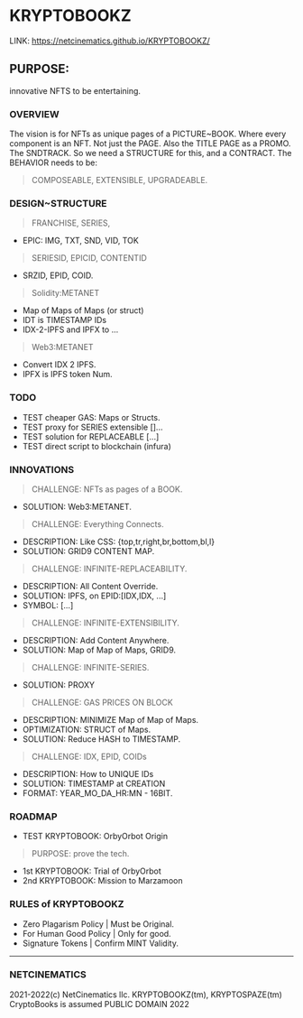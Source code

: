 # KRYPTOBOOKZ

LINK: https://netcinematics.github.io/KRYPTOBOOKZ/

## PURPOSE:

innovative NFTS to be entertaining.

### OVERVIEW
The vision is for NFTs as unique pages of a PICTURE~BOOK.
Where every component is an NFT. Not just the PAGE.
Also the TITLE PAGE as a PROMO. The SNDTRACK.
So we need a STRUCTURE for this, and a CONTRACT.
The BEHAVIOR needs to be:
> COMPOSEABLE, EXTENSIBLE, UPGRADEABLE.

### DESIGN~STRUCTURE
> FRANCHISE, SERIES,
- EPIC: IMG, TXT, SND, VID, TOK
> SERIESID, EPICID, CONTENTID
- SRZID, EPID, COID.   
> Solidity:METANET
- Map of Maps of Maps (or struct)
- IDT is TIMESTAMP IDs
- IDX-2-IPFS and IPFX to ...
> Web3:METANET
- Convert IDX 2 IPFS.
- IPFX is IPFS token Num.

### TODO
- TEST cheaper GAS: Maps or Structs.
- TEST proxy for SERIES extensible []...
- TEST solution for REPLACEABLE [...]
- TEST direct script to blockchain (infura)

### INNOVATIONS
> CHALLENGE: NFTs as pages of a BOOK. 
- SOLUTION: Web3:METANET. 

> CHALLENGE: Everything Connects.
- DESCRIPTION: Like CSS: {top,tr,right,br,bottom,bl,l}
- SOLUTION: GRID9 CONTENT MAP.

> CHALLENGE: INFINITE-REPLACEABILITY.
- DESCRIPTION: All Content Override.
- SOLUTION: IPFS, on EPID:[IDX,IDX, ...]
- SYMBOL: [...]

> CHALLENGE: INFINITE-EXTENSIBILITY.
- DESCRIPTION: Add Content Anywhere.
- SOLUTION: Map of Map of Maps, GRID9.

> CHALLENGE: INFINITE-SERIES.
- SOLUTION: PROXY

> CHALLENGE: GAS PRICES ON BLOCK
- DESCRIPTION: MINIMIZE Map of Map of Maps.
- OPTIMIZATION: STRUCT of Maps.
- SOLUTION: Reduce HASH to TIMESTAMP.

> CHALLENGE: IDX, EPID, COIDs
- DESCRIPTION: How to UNIQUE IDs
- SOLUTION: TIMESTAMP at CREATION
- FORMAT: YEAR_MO_DA_HR:MN - 16BIT.

### ROADMAP
- TEST KRYPTOBOOK: OrbyOrbot Origin
> PURPOSE: prove the tech.
- 1st KRYPTOBOOK: Trial of OrbyOrbot
- 2nd KRYPTOBOOK: Mission to Marzamoon

### RULES of KRYPTOBOOKZ
- Zero Plagarism Policy | Must be Original.
- For Human Good Policy | Only for good.
- Signature Tokens | Confirm MINT Validity.

----
### NETCINEMATICS
2021-2022(c) NetCinematics llc.
KRYPTOBOOKZ(tm), KRYPTOSPAZE(tm)
CryptoBooks is assumed PUBLIC DOMAIN 2022
